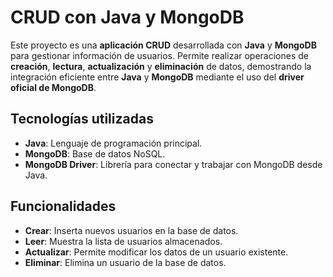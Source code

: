 # CRUD con Java y MongoDB

Este proyecto es una **aplicación CRUD** desarrollada con **Java** y **MongoDB** para gestionar información de usuarios. Permite realizar operaciones de **creación**, **lectura**, **actualización** y **eliminación** de datos, demostrando la integración eficiente entre **Java** y **MongoDB** mediante el uso del **driver oficial de MongoDB**.

## Tecnologías utilizadas

- **Java**: Lenguaje de programación principal.
- **MongoDB**: Base de datos NoSQL.
- **MongoDB Driver**: Librería para conectar y trabajar con MongoDB desde Java.

## Funcionalidades

- **Crear**: Inserta nuevos usuarios en la base de datos.
- **Leer**: Muestra la lista de usuarios almacenados.
- **Actualizar**: Permite modificar los datos de un usuario existente.
- **Eliminar**: Elimina un usuario de la base de datos.
